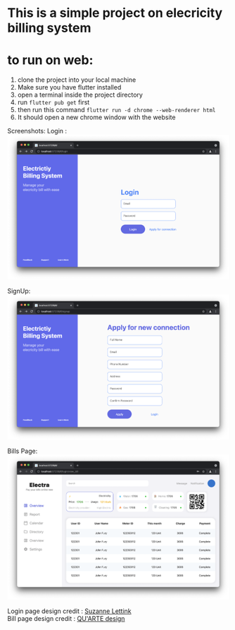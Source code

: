 # This is a simple project on elecricity billing system


# to run on web:
1. clone the project into your local machine
2. Make sure you have flutter installed
3. open a terminal inside the project directory
4. run `flutter pub get` first
6. then run this command `flutter run -d chrome --web-renderer html`
7. It should open a new chrome window with the website

Screenshots:
Login :
<img src='screenshots/ss2.png'>

SignUp:
<img src='screenshots/ss3.png'>

Bills Page:
<img src='screenshots/ss1.png'>


Login page design credit : [Suzanne Lettink](https://dribbble.com/shots/5635844-Sign-in-up-screen-001)
</br>
Bill page design credit : [QU'ARTE design](https://dribbble.com/shots/14060126-Home-bills-payments-system)
